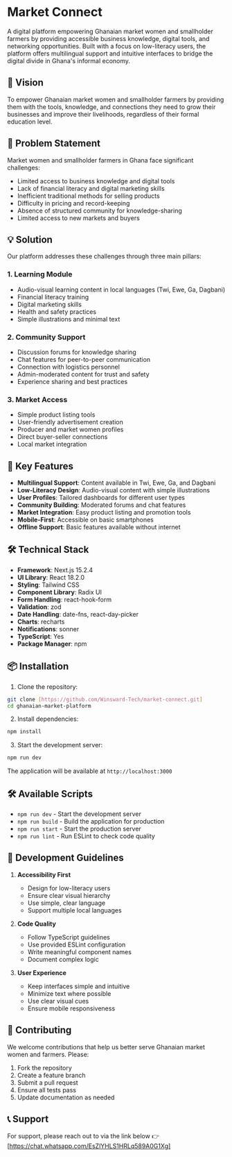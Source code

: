 # Market Connect

A digital platform empowering Ghanaian market women and smallholder farmers by providing accessible business knowledge, digital tools, and networking opportunities. Built with a focus on low-literacy users, the platform offers multilingual support and intuitive interfaces to bridge the digital divide in Ghana's informal economy.

## 🌟 Vision

To empower Ghanaian market women and smallholder farmers by providing them with the tools, knowledge, and connections they need to grow their businesses and improve their livelihoods, regardless of their formal education level.

## 🎯 Problem Statement

Market women and smallholder farmers in Ghana face significant challenges:
- Limited access to business knowledge and digital tools
- Lack of financial literacy and digital marketing skills
- Inefficient traditional methods for selling products
- Difficulty in pricing and record-keeping
- Absence of structured community for knowledge-sharing
- Limited access to new markets and buyers

## 💡 Solution

Our platform addresses these challenges through three main pillars:

### 1. Learning Module
- Audio-visual learning content in local languages (Twi, Ewe, Ga, Dagbani)
- Financial literacy training
- Digital marketing skills
- Health and safety practices
- Simple illustrations and minimal text

### 2. Community Support
- Discussion forums for knowledge sharing
- Chat features for peer-to-peer communication
- Connection with logistics personnel
- Admin-moderated content for trust and safety
- Experience sharing and best practices

### 3. Market Access
- Simple product listing tools
- User-friendly advertisement creation
- Producer and market women profiles
- Direct buyer-seller connections
- Local market integration

## 🚀 Key Features

- **Multilingual Support**: Content available in Twi, Ewe, Ga, and Dagbani
- **Low-Literacy Design**: Audio-visual content with simple illustrations
- **User Profiles**: Tailored dashboards for different user types
- **Community Building**: Moderated forums and chat features
- **Market Integration**: Easy product listing and promotion tools
- **Mobile-First**: Accessible on basic smartphones
- **Offline Support**: Basic features available without internet

## 🛠️ Technical Stack

- **Framework**: Next.js 15.2.4
- **UI Library**: React 18.2.0
- **Styling**: Tailwind CSS
- **Component Library**: Radix UI
- **Form Handling**: react-hook-form
- **Validation**: zod
- **Date Handling**: date-fns, react-day-picker
- **Charts**: recharts
- **Notifications**: sonner
- **TypeScript**: Yes
- **Package Manager**: npm

## 📦 Installation

1. Clone the repository:
```bash
git clone [https://github.com/Winsward-Tech/market-connect.git]
cd ghanaian-market-platform
```

2. Install dependencies:
```bash
npm install
```

3. Start the development server:
```bash
npm run dev
```

The application will be available at `http://localhost:3000`

## 🛠️ Available Scripts

- `npm run dev` - Start the development server
- `npm run build` - Build the application for production
- `npm run start` - Start the production server
- `npm run lint` - Run ESLint to check code quality

## 🔧 Development Guidelines

1. **Accessibility First**
   - Design for low-literacy users
   - Ensure clear visual hierarchy
   - Use simple, clear language
   - Support multiple local languages

2. **Code Quality**
   - Follow TypeScript guidelines
   - Use provided ESLint configuration
   - Write meaningful component names
   - Document complex logic

3. **User Experience**
   - Keep interfaces simple and intuitive
   - Minimize text where possible
   - Use clear visual cues
   - Ensure mobile responsiveness

## 🤝 Contributing

We welcome contributions that help us better serve Ghanaian market women and farmers. Please:

1. Fork the repository
2. Create a feature branch
3. Submit a pull request
4. Ensure all tests pass
5. Update documentation as needed


## 📞 Support

For support, please reach out to via the link below 👉 [https://chat.whatsapp.com/EsZlYHLS1HRLq589A0G1Xg] 